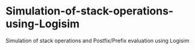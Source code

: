 # Simulation-of-stack-operations-using-Logisim
Simulation of stack operations and Postfix/Prefix evaluation using Logisim
